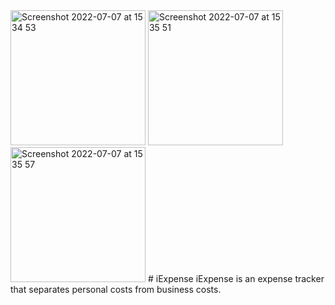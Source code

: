 <img width="216" alt="Screenshot 2022-07-07 at 15 34 53" src="https://user-images.githubusercontent.com/101064028/177786733-6becc2cb-e1d8-4d4d-a865-d2aacff8bf51.png">
<img width="216" alt="Screenshot 2022-07-07 at 15 35 51" src="https://user-images.githubusercontent.com/101064028/177786864-13469a78-de83-41e6-9bab-6d755f3fa72e.png">
<img width="216" alt="Screenshot 2022-07-07 at 15 35 57" src="https://user-images.githubusercontent.com/101064028/177786937-870dbb85-45f7-4b95-8a7b-5513a67b0143.png">
# iExpense
 iExpense is an expense tracker that separates personal costs from business costs.
